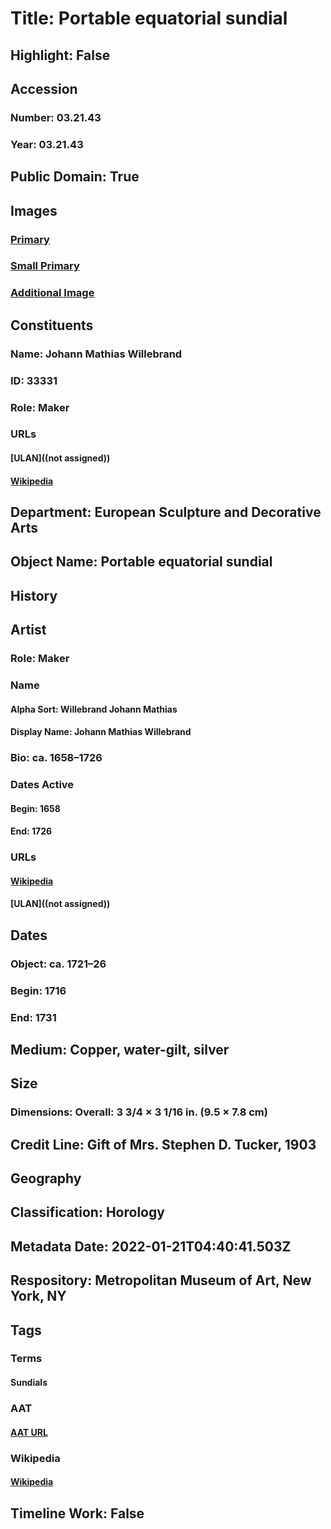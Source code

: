 # Title: Portable equatorial sundial
## Highlight: False
## Accession
### Number: 03.21.43
### Year: 03.21.43
## Public Domain: True
## Images
### [Primary](https://images.metmuseum.org/CRDImages/es/original/33417.jpg)
### [Small Primary](https://images.metmuseum.org/CRDImages/es/web-large/33417.jpg)
### [Additional Image](https://images.metmuseum.org/CRDImages/es/original/187079.jpg)
## Constituents
### Name: Johann Mathias Willebrand
### ID: 33331
### Role: Maker
### URLs
#### [ULAN]((not assigned))
#### [Wikipedia](https://www.wikidata.org/wiki/Q83493816)
## Department: European Sculpture and Decorative Arts
## Object Name: Portable equatorial sundial
## History
## Artist
### Role: Maker
### Name
#### Alpha Sort: Willebrand Johann Mathias
#### Display Name: Johann Mathias Willebrand
### Bio: ca. 1658–1726
### Dates Active
#### Begin: 1658
#### End: 1726
### URLs
#### [Wikipedia](https://www.wikidata.org/wiki/Q83493816)
#### [ULAN]((not assigned))
## Dates
### Object: ca. 1721–26
### Begin: 1716
### End: 1731
## Medium: Copper, water-gilt, silver
## Size
### Dimensions: Overall: 3 3/4 × 3 1/16 in. (9.5 × 7.8 cm)
## Credit Line: Gift of Mrs. Stephen D. Tucker, 1903
## Geography
## Classification: Horology
## Metadata Date: 2022-01-21T04:40:41.503Z
## Respository: Metropolitan Museum of Art, New York, NY
## Tags
### Terms
#### Sundials
### AAT
#### [AAT URL](http://vocab.getty.edu/page/aat/300041614)
### Wikipedia
#### [Wikipedia]()
## Timeline Work: False